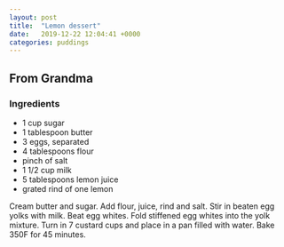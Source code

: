 ```yaml
---
layout: post
title:  "Lemon dessert"
date:   2019-12-22 12:04:41 +0000
categories: puddings
---
```


## From Grandma
### Ingredients
* 1 cup sugar
* 1 tablespoon butter
* 3 eggs, separated
* 4 tablespoons flour
* pinch of salt
* 1 1/2 cup milk
* 5 tablespoons lemon juice
* grated rind of one lemon


Cream butter and sugar. Add flour, juice, rind and salt. Stir in beaten egg yolks with milk. Beat egg whites. Fold stiffened egg whites into the yolk mixture. Turn in 7 custard cups and place in a pan filled with water. Bake 350F for 45 minutes.
